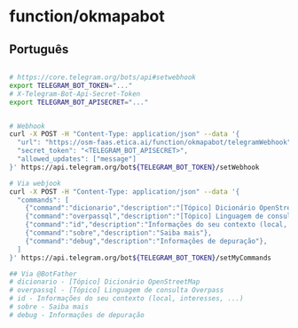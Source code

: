 # function/okmapabot


## Português




```bash

# https://core.telegram.org/bots/api#setwebhook
export TELEGRAM_BOT_TOKEN="..."
# X-Telegram-Bot-Api-Secret-Token
export TELEGRAM_BOT_APISECRET="..."


# Webhook
curl -X POST -H "Content-Type: application/json" --data '{
  "url": "https://osm-faas.etica.ai/function/okmapabot/telegramWebhook",
  "secret_token": "<TELEGRAM_BOT_APISECRET>",
  "allowed_updates": ["message"]
}' https://api.telegram.org/bot${TELEGRAM_BOT_TOKEN}/setWebhook

# Via webjook
curl -X POST -H "Content-Type: application/json" --data '{
  "commands": [
    {"command":"dicionario","description":"[Tópico] Dicionário OpenStreetMap"},
    {"command":"overpassql","description":"[Tópico] Linguagem de consulta Overpass"},
    {"command":"id","description":"Informações do seu contexto (local, interesses, ...)"},
    {"command":"sobre","description":"Saiba mais"},
    {"command":"debug","description":"Informações de depuração"},
  ]
}' https://api.telegram.org/bot${TELEGRAM_BOT_TOKEN}/setMyCommands

## Via @BotFather
# dicionario - [Tópico] Dicionário OpenStreetMap
# overpassql - [Tópico] Linguagem de consulta Overpass
# id - Informações do seu contexto (local, interesses, ...)
# sobre - Saiba mais
# debug - Informações de depuração

```

<!--
## Todos
- https://openstreetmap.community/
-->

<!--

## rebuild drill
cp -r $(pwd)/* ~/Downloads/docker-build
cd ~/Downloads/docker-build

# https://core.telegram.org/bots/api#setwebhook
export TELEGRAM_BOT_TOKEN="..."
# X-Telegram-Bot-Api-Secret-Token
export TELEGRAM_WEBHOOK_SECRET="..."

faas-cli build -f ./stack.yml --filter okmapabot && docker run --name okmapabot --publish 8080:8080 -e TELEGRAM_BOT_TOKEN="$TELEGRAM_BOT_TOKEN" -e TELEGRAM_BOT_APISECRET="$TELEGRAM_BOT_APISECRET" -d ghcr.io/fititnt/okmapabot && docker logs --follow okmapabot

docker container stop okmapabot && docker container rm okmapabot

## Deploy prod
fititnt@bravo:~$ faas-cli deploy --image=ghcr.io/fititnt/okmapabot:latest --secret=secret-okmapabot-telegram-token --secret=secret-okmapabot-telegram-apisecret --env TELEGRAM_BOT_TOKEN_FILE='secret-okmapabot-telegram-token' --env TELEGRAM_BOT_APISECRET_FILE='secret-okmapabot-telegram-apisecret' --name=okmapabot
Function okmapabot already exists, attempting rolling-update.

## Token def on Telegram
# Configure telegram webhook first time. Change <TELEGRAM_BOT_TOKEN> and ?url=
curl https://api.telegram.org/bot<TELEGRAM_BOT_TOKEN>/setWebhook?url=https://osm-faas.etica.ai/function/wiki-telegram-bot/telegramWebhook/bot<TELEGRAM_BOT_TOKEN>
#   > {"ok":true,"result":true,"description":"Webhook was set"}

## Simulate telegram call

### Texto

curl --tlsv1.2 -v -k -X POST -H "Content-Type: application/json" -H "Cache-Control: no-cache"  -H "X-Telegram-Bot-Api-Secret-Token: $TELEGRAM_WEBHOOK_SECRET" -d '{
"update_id":10000,
"message":{
  "date":1441645532,
  "chat":{
     "last_name":"Test Lastname",
     "id":131936548,
     "first_name":"Test",
     "username":"Test"
  },
  "message_id":1365,
  "from":{
     "last_name":"fititnt",
     "id":131936548,
     "first_name":"Test",
     "username":"Test"
  },
  "text":"casa"
}
}' "http://localhost:8080/telegramWebhook/"

# }' "https://osm-faas.etica.ai/function/okmapabot/"

### Overpass QL

curl --tlsv1.2 -v -k -X POST -H "Content-Type: application/json" -H "Cache-Control: no-cache"  -H "X-Telegram-Bot-Api-Secret-Token: $TELEGRAM_WEBHOOK_SECRET" -d '{
"update_id":10000,
"message":{
  "date":1441645532,
  "chat":{
     "last_name":"Test Lastname",
     "id":131936548,
     "first_name":"Test",
     "username":"Test"
  },
  "message_id":1365,
  "from":{
     "last_name":"fititnt",
     "id":131936548,
     "first_name":"Test",
     "username":"Test"
  },
  "text":"/overpassql data=node[name='Gielgen'];out;"
}
}' "http://localhost:8080/telegramWebhook/"



-->

